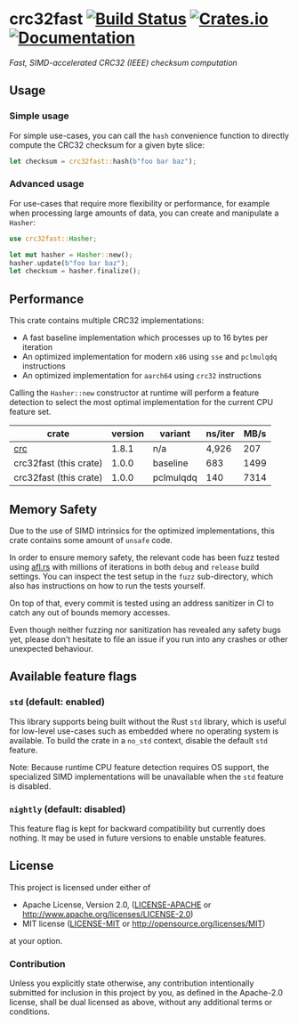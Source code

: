 # crc32fast [![Build Status][build-img]][build] [![Crates.io][crates-img]][crates] [![Documentation][docs-img]][docs]

[build-img]: https://github.com/srijs/rust-crc32fast/actions/workflows/ci.yml/badge.svg
[build]: https://github.com/srijs/rust-crc32fast/actions/workflows/ci.yml
[crates-img]: https://img.shields.io/crates/v/crc32fast.svg
[crates]: https://crates.io/crates/crc32fast
[docs-img]: https://docs.rs/crc32fast/badge.svg
[docs]: https://docs.rs/crc32fast

_Fast, SIMD-accelerated CRC32 (IEEE) checksum computation_

## Usage

### Simple usage

For simple use-cases, you can call the `hash` convenience function to
directly compute the CRC32 checksum for a given byte slice:

```rust
let checksum = crc32fast::hash(b"foo bar baz");
```

### Advanced usage

For use-cases that require more flexibility or performance, for example when
processing large amounts of data, you can create and manipulate a `Hasher`:

```rust
use crc32fast::Hasher;

let mut hasher = Hasher::new();
hasher.update(b"foo bar baz");
let checksum = hasher.finalize();
```

## Performance

This crate contains multiple CRC32 implementations:

- A fast baseline implementation which processes up to 16 bytes per iteration
- An optimized implementation for modern `x86` using `sse` and `pclmulqdq` instructions
- An optimized implementation for `aarch64` using `crc32` instructions

Calling the `Hasher::new` constructor at runtime will perform a feature detection to select the most
optimal implementation for the current CPU feature set.

| crate                               | version | variant   | ns/iter | MB/s |
| ----------------------------------- | ------- | --------- | ------- | ---- |
| [crc](https://crates.io/crates/crc) | 1.8.1   | n/a       | 4,926   | 207  |
| crc32fast (this crate)              | 1.0.0   | baseline  | 683     | 1499 |
| crc32fast (this crate)              | 1.0.0   | pclmulqdq | 140     | 7314 |

## Memory Safety

Due to the use of SIMD intrinsics for the optimized implementations, this crate contains some amount of `unsafe` code.

In order to ensure memory safety, the relevant code has been fuzz tested using [afl.rs](https://github.com/rust-fuzz/afl.rs) with millions of iterations in both `debug` and `release` build settings. You can inspect the test setup in the `fuzz` sub-directory, which also has instructions on how to run the tests yourself.

On top of that, every commit is tested using an address sanitizer in CI to catch any out of bounds memory accesses.

Even though neither fuzzing nor sanitization has revealed any safety bugs yet, please don't hesitate to file an issue if you run into any crashes or other unexpected behaviour.

## Available feature flags

### `std` (default: enabled)

This library supports being built without the Rust `std` library, which is useful for low-level use-cases such as embedded where no operating system is available. To build the crate in a `no_std` context, disable the default `std` feature.

Note: Because runtime CPU feature detection requires OS support, the specialized SIMD implementations will be unavailable when the `std` feature is disabled.

### `nightly` (default: disabled)

This feature flag is kept for backward compatibility but currently does nothing. It may be used in future versions to enable unstable features.

## License

This project is licensed under either of

- Apache License, Version 2.0, ([LICENSE-APACHE](LICENSE-APACHE) or
  http://www.apache.org/licenses/LICENSE-2.0)
- MIT license ([LICENSE-MIT](LICENSE-MIT) or
  http://opensource.org/licenses/MIT)

at your option.

### Contribution

Unless you explicitly state otherwise, any contribution intentionally submitted
for inclusion in this project by you, as defined in the Apache-2.0 license,
shall be dual licensed as above, without any additional terms or conditions.
